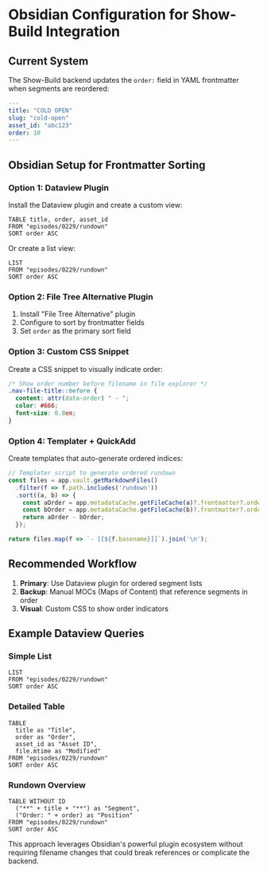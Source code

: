 # Obsidian Configuration for Show-Build Integration

## Current System
The Show-Build backend updates the `order:` field in YAML frontmatter when segments are reordered:

```yaml
---
title: "COLD OPEN"
slug: "cold-open"
asset_id: "abc123"
order: 10
---
```

## Obsidian Setup for Frontmatter Sorting

### Option 1: Dataview Plugin
Install the Dataview plugin and create a custom view:

```dataview
TABLE title, order, asset_id
FROM "episodes/0229/rundown"
SORT order ASC
```

Or create a list view:
```dataview
LIST
FROM "episodes/0229/rundown"  
SORT order ASC
```

### Option 2: File Tree Alternative Plugin
1. Install "File Tree Alternative" plugin
2. Configure to sort by frontmatter fields
3. Set `order` as the primary sort field

### Option 3: Custom CSS Snippet
Create a CSS snippet to visually indicate order:

```css
/* Show order number before filename in file explorer */
.nav-file-title::before {
  content: attr(data-order) " - ";
  color: #666;
  font-size: 0.8em;
}
```

### Option 4: Templater + QuickAdd
Create templates that auto-generate ordered indices:

```javascript
// Templater script to generate ordered rundown
const files = app.vault.getMarkdownFiles()
  .filter(f => f.path.includes('rundown'))
  .sort((a, b) => {
    const aOrder = app.metadataCache.getFileCache(a)?.frontmatter?.order || 999;
    const bOrder = app.metadataCache.getFileCache(b)?.frontmatter?.order || 999;
    return aOrder - bOrder;
  });

return files.map(f => `- [[${f.basename}]]`).join('\n');
```

## Recommended Workflow

1. **Primary**: Use Dataview plugin for ordered segment lists
2. **Backup**: Manual MOCs (Maps of Content) that reference segments in order
3. **Visual**: Custom CSS to show order indicators

## Example Dataview Queries

### Simple List
```dataview
LIST
FROM "episodes/0229/rundown"
SORT order ASC
```

### Detailed Table
```dataview
TABLE 
  title as "Title",
  order as "Order", 
  asset_id as "Asset ID",
  file.mtime as "Modified"
FROM "episodes/0229/rundown"
SORT order ASC
```

### Rundown Overview
```dataview
TABLE WITHOUT ID
  ("**" + title + "**") as "Segment",
  ("Order: " + order) as "Position"
FROM "episodes/0229/rundown"
SORT order ASC
```

This approach leverages Obsidian's powerful plugin ecosystem without requiring filename changes that could break references or complicate the backend.
